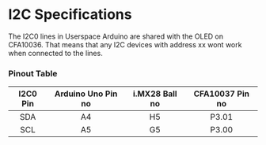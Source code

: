 # I2C Specifications

The I2C0 lines in Userspace Arduino are shared with the OLED on CFA10036. That means that any I2C devices with address xx wont work when connected to the lines.

### Pinout Table

| I2C0 Pin | Arduino Uno Pin no | i.MX28 Ball no | CFA10037 Pin no |
| :--: | :--: | :--: |  :--: |
| SDA |  A4  |  H5  | P3.01 |
| SCL |  A5  |  G5  | P3.00 |


